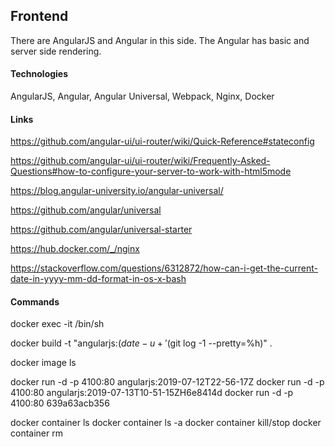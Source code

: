 ## Frontend

There are AngularJS and Angular in this side.
The Angular has basic and server side rendering.

#### Technologies

AngularJS, Angular, Angular Universal, Webpack, Nginx, Docker

#### Links

https://github.com/angular-ui/ui-router/wiki/Quick-Reference#stateconfig

https://github.com/angular-ui/ui-router/wiki/Frequently-Asked-Questions#how-to-configure-your-server-to-work-with-html5mode

https://blog.angular-university.io/angular-universal/

https://github.com/angular/universal

https://github.com/angular/universal-starter

https://hub.docker.com/_/nginx

https://stackoverflow.com/questions/6312872/how-can-i-get-the-current-date-in-yyyy-mm-dd-format-in-os-x-bash

#### Commands

docker exec -it <container> /bin/sh

docker build -t "angularjs:$(date -u +'%Y-%m-%dT%H-%M-%SZ')H$(git log -1 --pretty=%h)" .

docker image ls

docker run -d -p 4100:80 angularjs:2019-07-12T22-56-17Z
docker run -d -p 4100:80 angularjs:2019-07-13T10-51-15ZH6e8414d
docker run -d -p 4100:80 639a63acb356

docker container ls
docker container ls -a
docker container kill/stop <container>
docker container rm <container>
